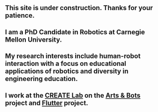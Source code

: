 ## [](#header-3)This site is under construction. Thanks for your patience.

## [](#header-2)I am a PhD Candidate in Robotics at Carnegie Mellon University.

## [](#header-2)My research interests include human-robot interaction with a focus on educational applications of robotics and diversity in engineering education.

## [](#header-2)I work at the [CREATE Lab](http://www.cmucreatelab.org) on the [Arts & Bots](http://www.cmucreatelab.org/projects/Arts_&_Bots) project and [Flutter](http://www.cmucreatelab.org/projects/Flutter) project. 

<br>





